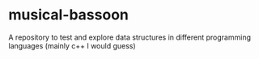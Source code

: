 # musical-bassoon
A repository to test and explore data structures in different programming languages (mainly c++ I would guess)
